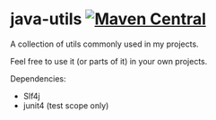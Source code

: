 # java-utils [![Maven Central](https://maven-badges.herokuapp.com/maven-central/com.github.hypfvieh/java-utils/badge.svg)](https://maven-badges.herokuapp.com/maven-central/com.github.hypfvieh/java-utils)


A collection of utils commonly used in my projects.

Feel free to use it (or parts of it) in your own projects.

Dependencies:
- Slf4j
- junit4 (test scope only)

